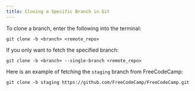 ```yaml
---
title: Cloning a Specific Branch in Git
---
```

To clone a branch, enter the following into the terminal:  

    git clone -b <branch> <remote_repo>

If you only want to fetch the specified branch:  

    git clone -b <branch> --single-branch <remote_repo>

Here is an example of fetching the `staging` branch from FreeCodeCamp:  

    git clone -b staging https://github.com/FreeCodeCamp/FreeCodeCamp.git